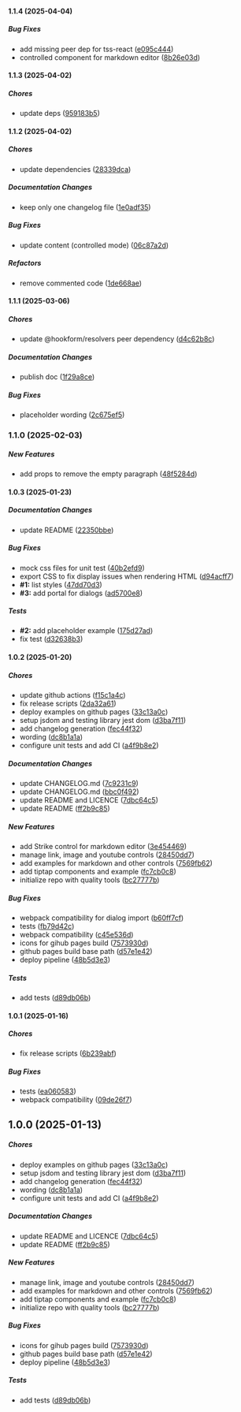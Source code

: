 #### 1.1.4 (2025-04-04)

##### Bug Fixes

- add missing peer dep for tss-react ([e095c444](https://github.com/IGNF/react-dsfr-tiptap/commit/e095c444cb817383296bf75bc58eae0a60cbdf8a))
- controlled component for markdown editor ([8b26e03d](https://github.com/IGNF/react-dsfr-tiptap/commit/8b26e03d833f23c8bc635543f5b28ad418bdaa4a))

#### 1.1.3 (2025-04-02)

##### Chores

- update deps ([959183b5](https://github.com/IGNF/react-dsfr-tiptap/commit/959183b5e5acf6c5819cd80ce1e9d734e0c75caa))

#### 1.1.2 (2025-04-02)

##### Chores

- update dependencies ([28339dca](https://github.com/IGNF/react-dsfr-tiptap/commit/28339dca603c772bf9bdadb1b91bf10f3e2f04b9))

##### Documentation Changes

- keep only one changelog file ([1e0adf35](https://github.com/IGNF/react-dsfr-tiptap/commit/1e0adf35a6f4becc865e0baddee618e45b3681c8))

##### Bug Fixes

- update content (controlled mode) ([06c87a2d](https://github.com/IGNF/react-dsfr-tiptap/commit/06c87a2d45fcdbc5aef272bd75a9ca5f4a550d8c))

##### Refactors

- remove commented code ([1de668ae](https://github.com/IGNF/react-dsfr-tiptap/commit/1de668aee28a42e38619958d88c1342bef72ea2e))

#### 1.1.1 (2025-03-06)

##### Chores

- update @hookform/resolvers peer dependency ([d4c62b8c](https://github.com/IGNF/react-dsfr-tiptap/commit/d4c62b8c3c0cb34ad2a4df0d4581234af453a286))

##### Documentation Changes

- publish doc ([1f29a8ce](https://github.com/IGNF/react-dsfr-tiptap/commit/1f29a8ced9c0075f5f60b98baf38c2413d7ae487))

##### Bug Fixes

- placeholder wording ([2c675ef5](https://github.com/IGNF/react-dsfr-tiptap/commit/2c675ef5a7c88188633eefbb63ffe090fccc5aea))

### 1.1.0 (2025-02-03)

##### New Features

- add props to remove the empty paragraph ([48f5284d](https://github.com/IGNF/react-dsfr-tiptap/commit/48f5284d1b59e9b6424b85edd6b8dc8ed55007fb))

#### 1.0.3 (2025-01-23)

##### Documentation Changes

- update README ([22350bbe](https://github.com/IGNF/react-dsfr-tiptap/commit/22350bbecfd1d97eebb38072d1f8f8d66db29d28))

##### Bug Fixes

- mock css files for unit test ([40b2efd9](https://github.com/IGNF/react-dsfr-tiptap/commit/40b2efd94f6ae11253619e562692e99777e31961))
- export CSS to fix display issues when rendering HTML ([d94acff7](https://github.com/IGNF/react-dsfr-tiptap/commit/d94acff7b18111845aa1f195ffba2b92426b9a3e))
- **#1:** list styles ([47dd70d3](https://github.com/IGNF/react-dsfr-tiptap/commit/47dd70d329ef7943a5da972d6827bda642353120))
- **#3:** add portal for dialogs ([ad5700e8](https://github.com/IGNF/react-dsfr-tiptap/commit/ad5700e8ab39fd5ceb0f37adbb8cd2c40c5f968e))

##### Tests

- **#2:** add placeholder example ([175d27ad](https://github.com/IGNF/react-dsfr-tiptap/commit/175d27ad45cd7b6ec7d5ad8d7d75abe0b758a30d))
- fix test ([d32638b3](https://github.com/IGNF/react-dsfr-tiptap/commit/d32638b33cc19aeba6f1816ce0083990917e07a9))

#### 1.0.2 (2025-01-20)

##### Chores

- update github actions ([f15c1a4c](https://github.com/IGNF/react-dsfr-tiptap/commit/f15c1a4c94de16c3b1e0368dcddb6cb54a4a6d62))
- fix release scripts ([2da32a61](https://github.com/IGNF/react-dsfr-tiptap/commit/2da32a61c8d9499d8dc3cb653497afe210e1afe0))
- deploy examples on github pages ([33c13a0c](https://github.com/IGNF/react-dsfr-tiptap/commit/33c13a0c3607e460ca95d5b441e75f48fc9af4c9))
- setup jsdom and testing library jest dom ([d3ba7f11](https://github.com/IGNF/react-dsfr-tiptap/commit/d3ba7f112a50d1d7f4a750de598a4058a7b0c213))
- add changelog generation ([fec44f32](https://github.com/IGNF/react-dsfr-tiptap/commit/fec44f3227874cc049f75fbbb2dc82e16e571281))
- wording ([dc8b1a1a](https://github.com/IGNF/react-dsfr-tiptap/commit/dc8b1a1aa4077a8fc5eb140dbd8192b222259479))
- configure unit tests and add CI ([a4f9b8e2](https://github.com/IGNF/react-dsfr-tiptap/commit/a4f9b8e25b0e6f82cffcda8980c23c27f2713234))

##### Documentation Changes

- update CHANGELOG.md ([7c9231c9](https://github.com/IGNF/react-dsfr-tiptap/commit/7c9231c9627b2d5701dce20f096128194317d71e))
- update CHANGELOG.md ([bbc0f492](https://github.com/IGNF/react-dsfr-tiptap/commit/bbc0f492050cb8129cc8f3c98578c499538134ef))
- update README and LICENCE ([7dbc64c5](https://github.com/IGNF/react-dsfr-tiptap/commit/7dbc64c52426ab7b4e171d0167000acef5d973c6))
- update README ([ff2b9c85](https://github.com/IGNF/react-dsfr-tiptap/commit/ff2b9c85df863595b8b51a13e693fff73e55054a))

##### New Features

- add Strike control for markdown editor ([3e454469](https://github.com/IGNF/react-dsfr-tiptap/commit/3e45446964629e88cfa662789c50002cc3834dbd))
- manage link, image and youtube controls ([28450dd7](https://github.com/IGNF/react-dsfr-tiptap/commit/28450dd75550404313b6470a9113ded6fc3261f3))
- add examples for markdown and other controls ([7569fb62](https://github.com/IGNF/react-dsfr-tiptap/commit/7569fb6258e91193e7ee35c634ce478b6fc4e3f1))
- add tiptap components and example ([fc7cb0c8](https://github.com/IGNF/react-dsfr-tiptap/commit/fc7cb0c883071cc95d864e4d34a9024ee538f004))
- initialize repo with quality tools ([bc27777b](https://github.com/IGNF/react-dsfr-tiptap/commit/bc27777b442d935e970f898396534b1a1f140aff))

##### Bug Fixes

- webpack compatibility for dialog import ([b60ff7cf](https://github.com/IGNF/react-dsfr-tiptap/commit/b60ff7cf44120f391f922e0127cf41458ee43767))
- tests ([fb79d42c](https://github.com/IGNF/react-dsfr-tiptap/commit/fb79d42cd014e39a313b10a77a457d8da0524f94))
- webpack compatibility ([c45e536d](https://github.com/IGNF/react-dsfr-tiptap/commit/c45e536d66e732fadc4a1e8abebe99c6ea3d1c7f))
- icons for gihub pages build ([7573930d](https://github.com/IGNF/react-dsfr-tiptap/commit/7573930d590d6f5df013741a60665a6dbe025689))
- github pages build base path ([d57e1e42](https://github.com/IGNF/react-dsfr-tiptap/commit/d57e1e4238b09ea2a00a7c456c67c1ca5b57301f))
- deploy pipeline ([48b5d3e3](https://github.com/IGNF/react-dsfr-tiptap/commit/48b5d3e39a2fc8c34cfaca2f445136ebbb170b35))

##### Tests

- add tests ([d89db06b](https://github.com/IGNF/react-dsfr-tiptap/commit/d89db06b15bdf0d9222588f286940e70045cb228))

#### 1.0.1 (2025-01-16)

##### Chores

- fix release scripts ([6b239abf](https://github.com/IGNF/react-dsfr-tiptap/commit/6b239abf8782ee9d025c7f55a28c5654189f123f))

##### Bug Fixes

- tests ([ea060583](https://github.com/IGNF/react-dsfr-tiptap/commit/ea06058366d407bfb4b1d009a919f4a5905b67f1))
- webpack compatibility ([09de26f7](https://github.com/IGNF/react-dsfr-tiptap/commit/09de26f7d8f134880343d1f40cb637e2a6a7fe7b))

## 1.0.0 (2025-01-13)

##### Chores

- deploy examples on github pages ([33c13a0c](https://github.com/IGNF/react-dsfr-tiptap/commit/33c13a0c3607e460ca95d5b441e75f48fc9af4c9))
- setup jsdom and testing library jest dom ([d3ba7f11](https://github.com/IGNF/react-dsfr-tiptap/commit/d3ba7f112a50d1d7f4a750de598a4058a7b0c213))
- add changelog generation ([fec44f32](https://github.com/IGNF/react-dsfr-tiptap/commit/fec44f3227874cc049f75fbbb2dc82e16e571281))
- wording ([dc8b1a1a](https://github.com/IGNF/react-dsfr-tiptap/commit/dc8b1a1aa4077a8fc5eb140dbd8192b222259479))
- configure unit tests and add CI ([a4f9b8e2](https://github.com/IGNF/react-dsfr-tiptap/commit/a4f9b8e25b0e6f82cffcda8980c23c27f2713234))

##### Documentation Changes

- update README and LICENCE ([7dbc64c5](https://github.com/IGNF/react-dsfr-tiptap/commit/7dbc64c52426ab7b4e171d0167000acef5d973c6))
- update README ([ff2b9c85](https://github.com/IGNF/react-dsfr-tiptap/commit/ff2b9c85df863595b8b51a13e693fff73e55054a))

##### New Features

- manage link, image and youtube controls ([28450dd7](https://github.com/IGNF/react-dsfr-tiptap/commit/28450dd75550404313b6470a9113ded6fc3261f3))
- add examples for markdown and other controls ([7569fb62](https://github.com/IGNF/react-dsfr-tiptap/commit/7569fb6258e91193e7ee35c634ce478b6fc4e3f1))
- add tiptap components and example ([fc7cb0c8](https://github.com/IGNF/react-dsfr-tiptap/commit/fc7cb0c883071cc95d864e4d34a9024ee538f004))
- initialize repo with quality tools ([bc27777b](https://github.com/IGNF/react-dsfr-tiptap/commit/bc27777b442d935e970f898396534b1a1f140aff))

##### Bug Fixes

- icons for gihub pages build ([7573930d](https://github.com/IGNF/react-dsfr-tiptap/commit/7573930d590d6f5df013741a60665a6dbe025689))
- github pages build base path ([d57e1e42](https://github.com/IGNF/react-dsfr-tiptap/commit/d57e1e4238b09ea2a00a7c456c67c1ca5b57301f))
- deploy pipeline ([48b5d3e3](https://github.com/IGNF/react-dsfr-tiptap/commit/48b5d3e39a2fc8c34cfaca2f445136ebbb170b35))

##### Tests

- add tests ([d89db06b](https://github.com/IGNF/react-dsfr-tiptap/commit/d89db06b15bdf0d9222588f286940e70045cb228))
